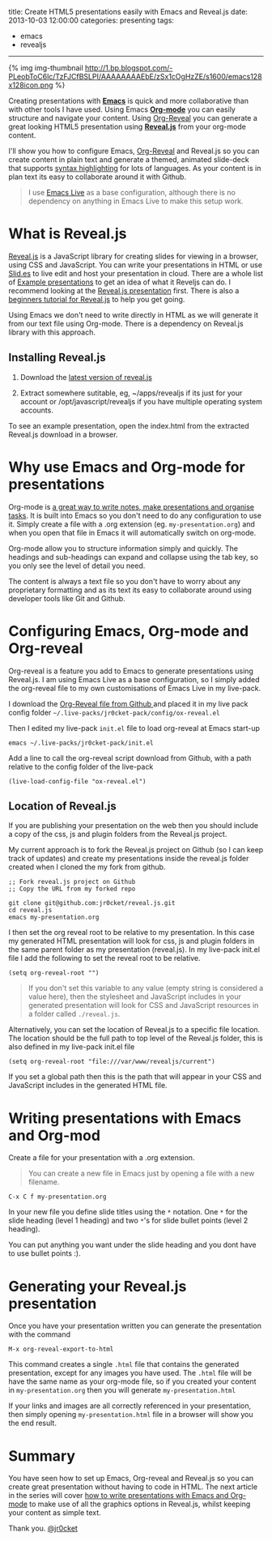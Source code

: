 title: Create HTML5 presentations easily with Emacs and Reveal.js
date: 2013-10-03 12:00:00
categories: presenting
tags: 
- emacs
- revealjs
---

{% img img-thumbnail http://1.bp.blogspot.com/-PLeobToC6lc/TzFJCfBSLPI/AAAAAAAAEbE/zSx1cOgHzZE/s1600/emacs128x128icon.png %}

Creating presentations with [**Emacs**](http://www.gnu.org/software/emacs/) is quick and more collaborative than with other tools I have used.  Using Emacs [**Org-mode**](http://orgmode.org/) you can easily structure and navigate your content.  Using  [Org-Reveal](https://github.com/yjwen/org-reveal) you can generate a great looking HTML5 presentation using [**Reveal.js**](https://github.com/hakimel/reveal.js/) from your org-mode content.

I'll show you how to configure Emacs, [Org-Reveal](https://github.com/yjwen/org-reveal) and Reveal.js so you can create content in plain text and generate a themed, animated slide-deck that supports [syntax highlighting](http://softwaremaniacs.org/soft/highlight/en/) for lots of languages.  As your content is in plan text its easy to collaborate around it with Github.

<!-- more -->

> I use [Emacs Live](http://overtone.github.io/emacs-live/) as a base configuration, although there is no dependency on anything in Emacs Live to make this setup work.

# What is Reveal.js

[Reveal.js](https://github.com/hakimel/reveal.js/) is a JavaScript library for creating slides for viewing in a browser, using CSS and JavaScript.  You can write your presentations in HTML or use [Slid.es](http://slid.es/) to live edit and host your presentation in cloud.  There are a whole list of [Example presentations](https://github.com/hakimel/reveal.js/wiki/Example-Presentations) to get an idea of what it Reveljs can do.  I recommend looking at the [Reveal.js presentation](http://lab.hakim.se/reveal-js/) first.  There is also a [beginners tutorial for Reveal.js](http://htmlcheats.com/reveal-js/reveal-js-tutorial-reveal-js-for-beginners/) to help you get going.

Using Emacs we don't need to write directly in HTML as we will generate it from our text file using Org-mode.  There is a dependency on Reveal.js library with this approach.

## Installing Reveal.js

1)  Download the [latest version of reveal.js](https://github.com/hakimel/reveal.js/releases)

2)  Extract somewhere sutitable, eg, ~/apps/revealjs if its just for your account or /opt/javascript/revealjs if you have multiple operating system accounts.

To see an example presentation, open the index.html from the extracted Reveal.js download in a browser.

# Why use Emacs and Org-mode for presentations

Org-mode is [a great way to write notes, make presentations and organise tasks](http://blog.jr0cket.co.uk/2013/08/manage-dev-life-with-emacs-org-mode.html).  It is built into Emacs so you don't need to do any configuration to use it.  Simply create a file with a .org extension (eg. `my-presentation.org`) and when you open that file in Emacs it will automatically switch on org-mode.

Org-mode allow you to structure information simply and quickly.  The headings and sub-headings can expand and collapse using the tab key, so you only see the level of detail you need.

The content is always a text file so you don't have to worry about any proprietary formatting and as its text its easy to collaborate around using developer tools like Git and Github.

# Configuring Emacs, Org-mode and Org-reveal

Org-reveal is a feature you add to Emacs to generate presentations using Reveal.js.  I am using Emacs Live as a base configuration, so I simply added the org-reveal file to my own customisations of Emacs Live in my live-pack.

I download the [Org-Reveal file from Github ](https://github.com/yjwen/org-reveal) and placed it in my live pack config folder `~/.live-packs/jr0cket-pack/config/ox-reveal.el`

Then I edited my live-pack `init.el` file to load org-reveal at Emacs start-up

    emacs ~/.live-packs/jr0cket-pack/init.el

Add a line to call the org-reveal script download from Github, with a path relative to the config folder of the live-pack

    (live-load-config-file "ox-reveal.el")

## Location of Reveal.js

If you are publishing your presentation on the web then you should include a copy of the css, js and plugin folders from the Reveal.js project.

My current approach is to fork the Reveal.js project on Github (so I can keep track of updates) and create my presentations inside the reveal.js folder created when I cloned the my fork from github. 

    ;; Fork reveal.js project on Github
    ;; Copy the URL from my forked repo
    
    git clone git@github.com:jr0cket/reveal.js.git
    cd reveal.js
    emacs my-presentation.org

I then set the org reveal root to be relative to my presentation.  In this case my generated HTML presentation will look for css, js and plugin folders in the same parent folder as my presentation (reveal.js).  In my live-pack init.el file I add the following to set the reveal root to be relative.

    (setq org-reveal-root "")
    
> If you don't set this variable to any value (empty string is considered a value here), then the stylesheet and JavaScript includes in your generated presentation will look for CSS and JavaScript resources in a folder called `./reveal.js`.

Alternatively, you can set the location of Reveal.js to a specific file location.  The location should be the full path to top level of the Reveal.js folder, this is also defined in my live-pack init.el file

    (setq org-reveal-root "file:///var/www/revealjs/current")

If you set a global path then this is the path that will appear in your CSS and JavaScript includes in the generated HTML file.


# Writing presentations with Emacs and Org-mod

Create a file for your presentation with a .org extension. 

> You can create a new file in Emacs just by opening a file with a new filename.

    C-x C f my-presentation.org

In your new file you define slide titles using the `*` notation.  One `*` for the slide heading (level 1 heading) and two `*`'s for slide bullet points (level 2 heading). 

You can put anything you want under the slide heading and you dont have to use bullet points :). 

# Generating your Reveal.js presentation

Once you have your presentation written you can generate the presentation with the command

    M-x org-reveal-export-to-html

This command creates a single `.html` file that contains the generated presentation, except for any images you have used.  The `.html` file will be have the same name as your org-mode file, so if you created your content in `my-presentation.org` then you will generate `my-presentation.html`

If your links and images are all correctly referenced in your presentation, then simply opening `my-presentation.html` file in a browser will show you the end result.

# Summary

You have seen how to set up Emacs, Org-reveal and Reveal.js so you can create great presentation without having to code in HTML.  The next article in the series will cover [how to write presentations with Emacs and Org-mode](http://blog.jr0cket.co.uk/2013/09/create-html5-presentations-emacs-revealjs.html) to make use of all the graphics options in Reveal.js, whilst keeping your content as simple text.

Thank you.
[@jr0cket](https://twitter.com/jr0cket)
